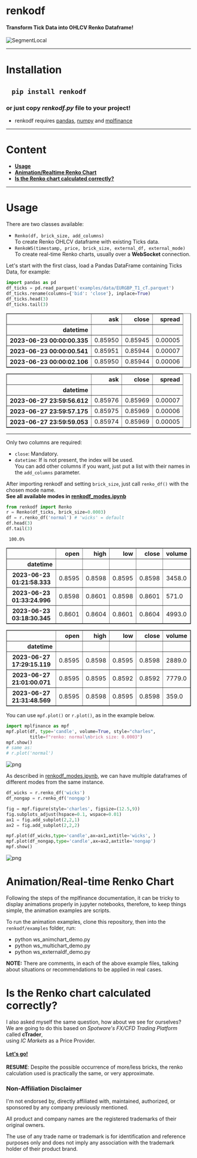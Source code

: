 # renkodf
#### Transform Tick Data into OHLCV Renko Dataframe!
![SegmentLocal](readme_files/renkodf_anim.gif "segment")

-----

# Installation
## &nbsp;&nbsp;&nbsp;`pip install renkodf`
### or just copy *renkodf.py* file to your project!
   - renkodf requires [pandas](https://pypi.org/project/pandas/), [numpy](https://pypi.org/project/numpy/) and [mplfinance](https://pypi.org/project/mplfinance/)

---

# Content
  - **[Usage](#usage)**
  - **[Animation/Realtime Renko Chart](#anim)**
  - **[Is the Renko chart calculated correctly?](#calculated)**

---

# <a name="usage"></a>Usage

There are two classes available:
* `Renko(df, brick_size, add_columns)`
<br>To create Renko OHLCV dataframe with existing Ticks data.
* `RenkoWS(timestamp, price, brick_size, external_df, external_mode)`
<br>To create real-time Renko charts, usually over a **WebSocket** connection.

Let's start with the first class, load a Pandas DataFrame containing Ticks Data, for example:


```python
import pandas as pd
df_ticks = pd.read_parquet('examples/data/EURGBP_T1_cT.parquet')
df_ticks.rename(columns={'bid': 'close'}, inplace=True)
df_ticks.head(3)
df_ticks.tail(3)
```




<div>
<style scoped>
    .dataframe tbody tr th:only-of-type {
        vertical-align: middle;
    }

    .dataframe tbody tr th {
        vertical-align: top;
    }

    .dataframe thead th {
        text-align: right;
    }
</style>
<table border="1" class="dataframe">
  <thead>
    <tr style="text-align: right;">
      <th></th>
      <th>ask</th>
      <th>close</th>
      <th>spread</th>
    </tr>
    <tr>
      <th>datetime</th>
      <th></th>
      <th></th>
      <th></th>
    </tr>
  </thead>
  <tbody>
    <tr>
      <th>2023-06-23 00:00:00.335</th>
      <td>0.85950</td>
      <td>0.85945</td>
      <td>0.00005</td>
    </tr>
    <tr>
      <th>2023-06-23 00:00:00.541</th>
      <td>0.85951</td>
      <td>0.85944</td>
      <td>0.00007</td>
    </tr>
    <tr>
      <th>2023-06-23 00:00:02.106</th>
      <td>0.85950</td>
      <td>0.85944</td>
      <td>0.00006</td>
    </tr>
  </tbody>
</table>
</div>






<div>
<style scoped>
    .dataframe tbody tr th:only-of-type {
        vertical-align: middle;
    }

    .dataframe tbody tr th {
        vertical-align: top;
    }

    .dataframe thead th {
        text-align: right;
    }
</style>
<table border="1" class="dataframe">
  <thead>
    <tr style="text-align: right;">
      <th></th>
      <th>ask</th>
      <th>close</th>
      <th>spread</th>
    </tr>
    <tr>
      <th>datetime</th>
      <th></th>
      <th></th>
      <th></th>
    </tr>
  </thead>
  <tbody>
    <tr>
      <th>2023-06-27 23:59:56.612</th>
      <td>0.85976</td>
      <td>0.85969</td>
      <td>0.00007</td>
    </tr>
    <tr>
      <th>2023-06-27 23:59:57.175</th>
      <td>0.85975</td>
      <td>0.85969</td>
      <td>0.00006</td>
    </tr>
    <tr>
      <th>2023-06-27 23:59:59.053</th>
      <td>0.85974</td>
      <td>0.85969</td>
      <td>0.00005</td>
    </tr>
  </tbody>
</table>
</div>



---
Only two columns are required:
   * `close`: Mandatory.
   * `datetime`: If is not present, the index will be used.
<br>You can add other columns if you want, just put a list with their names in the `add_columns` parameter.
       
After importing renkodf and setting `brick_size`, just call `renko_df()` with the chosen mode name.<br> 
**See all available modes in [renkodf_modes.ipynb](./examples/renkodf_modes.ipynb)**


```python
from renkodf import Renko
r = Renko(df_ticks, brick_size=0.0003)
df = r.renko_df('normal') # 'wicks' = default 
df.head(3)
df.tail(3)
```

     100.0%




<div>
<style scoped>
    .dataframe tbody tr th:only-of-type {
        vertical-align: middle;
    }

    .dataframe tbody tr th {
        vertical-align: top;
    }

    .dataframe thead th {
        text-align: right;
    }
</style>
<table border="1" class="dataframe">
  <thead>
    <tr style="text-align: right;">
      <th></th>
      <th>open</th>
      <th>high</th>
      <th>low</th>
      <th>close</th>
      <th>volume</th>
    </tr>
    <tr>
      <th>datetime</th>
      <th></th>
      <th></th>
      <th></th>
      <th></th>
      <th></th>
    </tr>
  </thead>
  <tbody>
    <tr>
      <th>2023-06-23 01:21:58.333</th>
      <td>0.8595</td>
      <td>0.8598</td>
      <td>0.8595</td>
      <td>0.8598</td>
      <td>3458.0</td>
    </tr>
    <tr>
      <th>2023-06-23 01:33:24.996</th>
      <td>0.8598</td>
      <td>0.8601</td>
      <td>0.8598</td>
      <td>0.8601</td>
      <td>571.0</td>
    </tr>
    <tr>
      <th>2023-06-23 03:18:30.345</th>
      <td>0.8601</td>
      <td>0.8604</td>
      <td>0.8601</td>
      <td>0.8604</td>
      <td>4993.0</td>
    </tr>
  </tbody>
</table>
</div>






<div>
<style scoped>
    .dataframe tbody tr th:only-of-type {
        vertical-align: middle;
    }

    .dataframe tbody tr th {
        vertical-align: top;
    }

    .dataframe thead th {
        text-align: right;
    }
</style>
<table border="1" class="dataframe">
  <thead>
    <tr style="text-align: right;">
      <th></th>
      <th>open</th>
      <th>high</th>
      <th>low</th>
      <th>close</th>
      <th>volume</th>
    </tr>
    <tr>
      <th>datetime</th>
      <th></th>
      <th></th>
      <th></th>
      <th></th>
      <th></th>
    </tr>
  </thead>
  <tbody>
    <tr>
      <th>2023-06-27 17:29:15.119</th>
      <td>0.8595</td>
      <td>0.8598</td>
      <td>0.8595</td>
      <td>0.8598</td>
      <td>2889.0</td>
    </tr>
    <tr>
      <th>2023-06-27 21:01:00.071</th>
      <td>0.8595</td>
      <td>0.8595</td>
      <td>0.8592</td>
      <td>0.8592</td>
      <td>7779.0</td>
    </tr>
    <tr>
      <th>2023-06-27 21:31:48.569</th>
      <td>0.8595</td>
      <td>0.8598</td>
      <td>0.8595</td>
      <td>0.8598</td>
      <td>359.0</td>
    </tr>
  </tbody>
</table>
</div>



You can use `mpf.plot()` or `r.plot()`, as in the example below.


```python
import mplfinance as mpf
mpf.plot(df, type='candle', volume=True, style="charles", 
         title=f"renko: normal\nbrick size: 0.0003")
mpf.show()
# same as:
# r.plot('normal')
```


    
![png](README_files/README_6_0.png)
    


As described in [renkodf_modes.ipynb](./examples/renkodf_modes.ipynb), we can have multiple dataframes of different modes from the same instance.


```python
df_wicks = r.renko_df('wicks')
df_nongap = r.renko_df('nongap')

fig = mpf.figure(style='charles', figsize=(12.5,9))
fig.subplots_adjust(hspace=0.1, wspace=0.01)
ax1 = fig.add_subplot(2,2,1)
ax2 = fig.add_subplot(2,2,2)

mpf.plot(df_wicks,type='candle',ax=ax1,axtitle='wicks', )
mpf.plot(df_nongap,type='candle',ax=ax2,axtitle='nongap')
mpf.show()
```


    
![png](README_files/README_8_0.png)
    


# <a name="anim"></a>Animation/Real-time Renko Chart
Following the steps of the mplfinance documentation, it can be tricky to display animations properly in jupyter notebooks, therefore, to keep things simple, the animation examples are scripts.

To run the animation examples, clone this repository, then into the `renkodf/examples` folder, run:
 * python ws_animchart_demo.py 
 * python ws_multichart_demo.py
 * python ws_externaldf_demo.py

**NOTE:** There are comments, in each of the above example files, talking about situations or recommendations to be applied in real cases.

# <a name="calculated"></a>Is the Renko chart calculated correctly?
I also asked myself the same question, how about we see for ourselves? <br>
We are going to do this based on *Spotware's FX/CFD Trading Platform* called **cTrader**,<br>
using *IC Markets* as a Price Provider. 
#### **[Let's go!](./examples/comparison_ctrader.ipynb)**

**RESUME**: Despite the possible occurrence of more/less bricks, the renko calculation used is practically the same, or very approximate.


### Non-Affiliation Disclaimer

I'm not endorsed by, directly affiliated with, maintained, authorized, or sponsored by any company previously mentioned. 

All product and company names are the registered trademarks of their original owners. 

The use of any trade name or trademark is for identification and reference purposes only and does not imply any association with the trademark holder of their product brand.


```python

```
